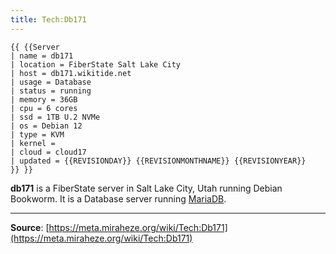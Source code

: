 ```yaml
---
title: Tech:Db171
---
```


```
{{ {{Server
| name = db171
| location = FiberState Salt Lake City
| host = db171.wikitide.net
| usage = Database
| status = running
| memory = 36GB
| cpu = 6 cores
| ssd = 1TB U.2 NVMe
| os = Debian 12
| type = KVM
| kernel =
| cloud = cloud17
| updated = {{REVISIONDAY}} {{REVISIONMONTHNAME}} {{REVISIONYEAR}}
}} }}
```

**db171** is a FiberState server in Salt Lake City, Utah running Debian Bookworm. It is a Database server running [MariaDB](Tech:MariaDB.md).

----
**Source**: [https://meta.miraheze.org/wiki/Tech:Db171](https://meta.miraheze.org/wiki/Tech:Db171)